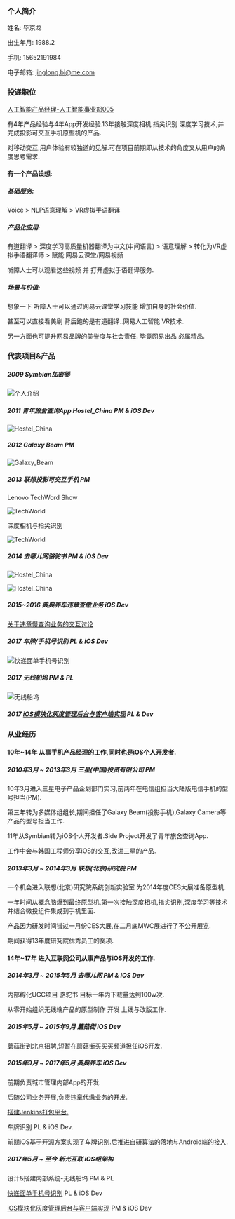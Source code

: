 ### 个人简介

姓名: 毕京龙    

出生年月: 1988.2   

手机: 15652191984     

电子邮箱: jinglong.bi@me.com

### 投递职位

[人工智能产品经理-人工智能事业部005](http://hr.163.com/position/detail.do?id=7319)

有4年产品经验与4年App开发经验.13年接触深度相机 指尖识别 深度学习技术,并完成投影可交互手机原型机的产品.

对移动交互,用户体验有较独道的见解.可在项目前期即从技术的角度又从用户的角度思考需求.

#### 有一个产品设想:

##### 基础服务:

Voice > NLP语意理解 > VR虚拟手语翻译

##### 产品化应用:

有道翻译 > 深度学习高质量机器翻译为中文(中间语言) > 语意理解 > 转化为VR虚拟手语翻译师 > 赋能 网易云课堂/网易视频

听障人士可以观看这些视频 并 打开虚拟手语翻译服务.

##### 场景与价值:  

想象一下 听障人士可以通过网易云课堂学习技能 增加自身的社会价值.

甚至可以直接看美剧 背后跑的是有道翻译..网易人工智能 VR技术.

另一方面也可提升网易品牌的美誉度与社会责任. 毕竟网易出品 必属精品.

### 代表项目&产品

##### 2009 Symbian加密器

![个人介绍](https://github.com/Nirvana-icy/candyImg/raw/master/Intro/intro.png)

##### 2011 青年旅舍查询App Hostel_China    PM & iOS Dev

![Hostel_China](https://github.com/Nirvana-icy/candyImg/raw/master/Intro/Hostel_China.png)

##### 2012 Galaxy Beam      PM

![Galaxy_Beam](https://github.com/Nirvana-icy/candyImg/raw/master/Intro/Galaxy_Beam.jpg)

##### 2013 联想投影可交互手机     PM

Lenovo TechWord Show

![TechWorld](https://github.com/Nirvana-icy/candyImg/raw/master/Intro/TechWord.JPEG)

深度相机与指尖识别

![TechWorld](https://github.com/Nirvana-icy/candyImg/raw/master/Intro/depthCamera.png)

##### 2014 去哪儿网骆驼书         PM & iOS Dev

![Hostel_China](https://github.com/Nirvana-icy/candyImg/raw/master/Intro/luotuoshu.png)

![Hostel_China](https://github.com/Nirvana-icy/candyImg/raw/master/Intro/luotuoshu2.png)

##### 2015~2016 典典养车违章查缴业务    iOS Dev

[关于违章慢查询业务的交互讨论](http://www.jianshu.com/p/087de2c46017)

##### 2017 车牌/手机号识别      PL & iOS Dev

![快递面单手机号识别](https://github.com/Nirvana-icy/candyImg/raw/master/RxAction/RxAction.gif)

##### 2017 无线船坞             PM & PL

![无线船坞](https://github.com/Nirvana-icy/candyImg/raw/master/Intro/Dock.png)

##### 2017 [iOS模块化灰度管理后台与客户端实现](http://www.jianshu.com/p/e112002d9660)        PL & Dev

### 从业经历

#### 10年~14年 从事手机产品经理的工作,同时也是iOS个人开发者.

##### 2010年3月 ~ 2013年3月 三星(中国)投资有限公司  PM

10年3月进入三星电子产品企划部门实习,前两年在电信组担当大陆版电信手机的型号担当(PM).

第三年转为多媒体组组长,期间担任了Galaxy Beam(投影手机),Galaxy Camera等产品的型号担当工作.

11年从Symbian转为iOS个人开发者.Side Project开发了青年旅舍查询App.

工作中会与韩国工程师分享iOS的交互,改进三星的产品.

##### 2013年3月 ~ 2014年3月 联想(北京)研究院   PM

一个机会进入联想(北京)研究院系统创新实验室 为2014年度CES大展准备原型机.

一年时间从概念脑爆到最终原型机,第一次接触深度相机,指尖识别,深度学习等技术并结合微投组件集成到手机里面.

产品因为研发时间错过一月份CES大展,在二月底MWC展进行了不公开展览.

期间获得13年度研究院优秀员工的奖项.

#### 14年~17年 进入互联网公司从事产品与iOS开发的工作.

##### 2014年3月 ~ 2015年5月 去哪儿网   PM & iOS Dev

内部孵化UGC项目 骆驼书 目标一年内下载量达到100w次.

从零开始组织无线端产品的原型制作 开发 上线与改版工作.

##### 2015年5月 ~ 2015年9月 蘑菇街 iOS Dev

蘑菇街到北京招聘,短暂在蘑菇街买买买频道担任iOS开发.

##### 2015年9月 ~ 2017年5月 典典养车 iOS Dev

前期负责城市管理内部App的开发.

后随公司业务开展,负责违章代缴业务的开发.

[搭建Jenkins打包平台.](http://www.jianshu.com/p/2f2dcf41667c)

车牌识别 PL & iOS Dev.

前期iOS基于开源方案实现了车牌识别.后推进自研算法的落地与Android端的接入.

##### 2017年5月 ~ 至今 新光互联 iOS组架构

设计&搭建内部系统-无线船坞      PM & PL

[快递面单手机号识别](http://www.jianshu.com/p/33edd0dae83d)      PL & iOS Dev

[iOS模块化灰度管理后台与客户端实现](http://www.jianshu.com/p/e112002d9660)      PM & iOS Dev
